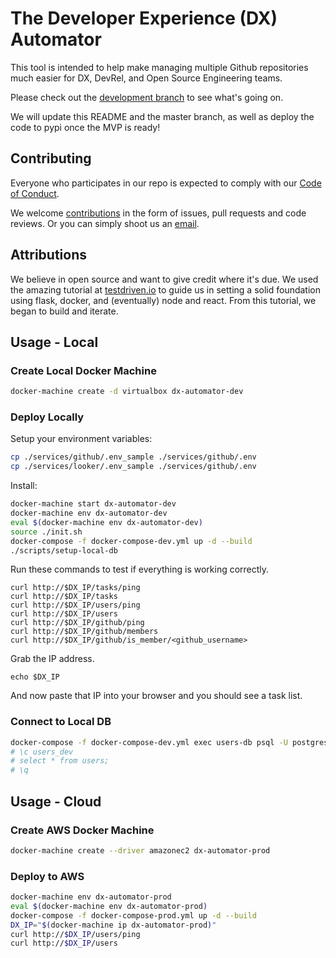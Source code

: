 # The Developer Experience (DX) Automator

This tool is intended to help make managing multiple Github repositories much easier for DX, DevRel, and Open Source Engineering teams. 

Please check out the [development branch](https://github.com/sendgrid/dx-automator/tree/development) to see what's going on.

We will update this README and the master branch, as well as deploy the code to pypi once the MVP is ready!

## Contributing
Everyone who participates in our repo is expected to comply with our [Code of Conduct](./CODE_OF_CONDUCT).

We welcome [contributions](./CONTRIBUTING.md) in the form of issues, pull requests and code reviews. Or you can simply shoot us an [email](mailto:dx@sendgrid.com).

## Attributions
We believe in open source and want to give credit where it's due. We used the amazing tutorial at [testdriven.io](https://testdriven.io) to guide us in setting a solid foundation using flask, docker, and (eventually) node and react. From this tutorial, we began to build and iterate.

## Usage - Local

### Create Local Docker Machine

```bash
docker-machine create -d virtualbox dx-automator-dev
```

### Deploy Locally

Setup your environment variables:

```bash
cp ./services/github/.env_sample ./services/github/.env
cp ./services/looker/.env_sample ./services/github/.env
```


Install:

```bash
docker-machine start dx-automator-dev
docker-machine env dx-automator-dev
eval $(docker-machine env dx-automator-dev)
source ./init.sh
docker-compose -f docker-compose-dev.yml up -d --build
./scripts/setup-local-db
```

Run these commands to test if everything is working correctly.

```
curl http://$DX_IP/tasks/ping
curl http://$DX_IP/tasks
curl http://$DX_IP/users/ping
curl http://$DX_IP/users
curl http://$DX_IP/github/ping
curl http://$DX_IP/github/members
curl http://$DX_IP/github/is_member/<github_username>
```

Grab the IP address.

```
echo $DX_IP
```

And now paste that IP into your browser and you should see a task list.

### Connect to Local DB

```bash
docker-compose -f docker-compose-dev.yml exec users-db psql -U postgres
# \c users_dev
# select * from users;
# \q
```

## Usage - Cloud

### Create AWS Docker Machine

```bash
docker-machine create --driver amazonec2 dx-automator-prod
```

### Deploy to AWS

```bash
docker-machine env dx-automator-prod
eval $(docker-machine env dx-automator-prod)
docker-compose -f docker-compose-prod.yml up -d --build
DX_IP="$(docker-machine ip dx-automator-prod)"
curl http://$DX_IP/users/ping
curl http://$DX_IP/users
```
